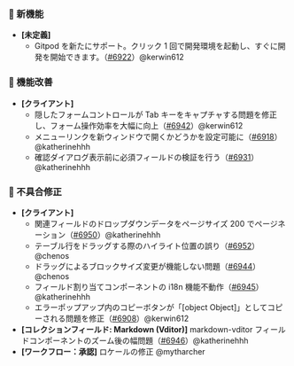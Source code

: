 ### 🎉 新機能

* **[未定義]**
  * Gitpod を新たにサポート。クリック 1 回で開発環境を起動し、すぐに開発を開始できます。（[#6922](https://github.com/nocobase/nocobase/pull/6922)）@kerwin612

### 🚀 機能改善

* **[クライアント]**
  * 隠したフォームコントロールが Tab キーをキャプチャする問題を修正し、フォーム操作効率を大幅に向上（[#6942](https://github.com/nocobase/nocobase/pull/6942)）@kerwin612
  * メニューリンクを新ウィンドウで開くかどうかを設定可能に（[#6918](https://github.com/nocobase/nocobase/pull/6918)）@katherinehhh
  * 確認ダイアログ表示前に必須フィールドの検証を行う（[#6931](https://github.com/nocobase/nocobase/pull/6931)）@katherinehhh

### 🐛 不具合修正

* **[クライアント]**
  * 関連フィールドのドロップダウンデータをページサイズ 200 でページネーション（[#6950](https://github.com/nocobase/nocobase/pull/6950)）@katherinehhh
  * テーブル行をドラッグする際のハイライト位置の誤り（[#6952](https://github.com/nocobase/nocobase/pull/6952)）@chenos
  * ドラッグによるブロックサイズ変更が機能しない問題（[#6944](https://github.com/nocobase/nocobase/pull/6944)）@chenos
  * フィールド割り当てコンポーネントの i18n 機能不動作（[#6945](https://github.com/nocobase/nocobase/pull/6945)）@katherinehhh
  * エラーポップアップ内のコピーボタンが「[object Object]」としてコピーされる問題を修正（[#6908](https://github.com/nocobase/nocobase/pull/6908)）@kerwin612
* **[コレクションフィールド: Markdown (Vditor)]** markdown-vditor フィールドコンポーネントのズーム後の幅問題（[#6946](https://github.com/nocobase/nocobase/pull/6946)）@katherinehhh
* **[ワークフロー：承認]** ロケールの修正 @mytharcher

